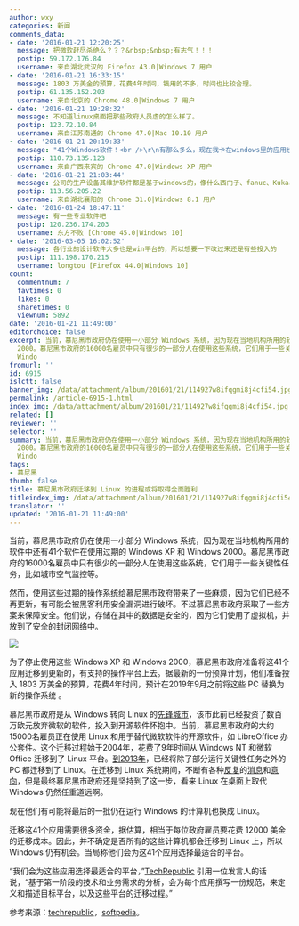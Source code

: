 ```yaml
---
author: wxy
categories: 新闻
comments_data:
- date: '2016-01-21 12:20:25'
  message: 把微软赶尽杀绝么？？？&nbsp;&nbsp;有志气！！！
  postip: 59.172.176.84
  username: 来自湖北武汉的 Firefox 43.0|Windows 7 用户
- date: '2016-01-21 16:33:15'
  message: 1803 万美金的预算，花费4年时间，钱用的不多，时间也比较合理。
  postip: 61.135.152.203
  username: 来自北京的 Chrome 48.0|Windows 7 用户
- date: '2016-01-21 19:28:32'
  message: 不知道linux桌面把那些政府人员虐的怎么样了。
  postip: 123.72.10.84
  username: 来自江苏南通的 Chrome 47.0|Mac 10.10 用户
- date: '2016-01-21 20:19:33'
  message: "41个Windows软件！<br />\r\n有那么多么，现在我卡在windows里的应用也就7个。"
  postip: 110.73.135.123
  username: 来自广西来宾的 Chrome 47.0|Windows XP 用户
- date: '2016-01-21 21:03:44'
  message: 公司的生产设备其维护软件都是基于windows的，像什么西门子、fanuc、Kuka、三菱什么的，还有AutoCAD、UG、CATIA、CAXA、EPlan等，完全看不到迁移的可能。倒是家里的电脑除了游戏外linux已经很好用了。
  postip: 113.56.205.22
  username: 来自湖北襄阳的 Chrome 31.0|Windows 8.1 用户
- date: '2016-01-24 18:47:11'
  message: 有一些专业软件吧
  postip: 120.236.174.203
  username: 东方不败 [Chrome 45.0|Windows 10]
- date: '2016-03-05 16:02:52'
  message: 各行业的设计软件大多也是win平台的，所以想要一下改过来还是有些投入的
  postip: 111.198.170.215
  username: longtou [Firefox 44.0|Windows 10]
count:
  commentnum: 7
  favtimes: 0
  likes: 0
  sharetimes: 0
  viewnum: 5892
date: '2016-01-21 11:49:00'
editorchoice: false
excerpt: 当前，慕尼黑市政府仍在使用一小部分 Windows 系统，因为现在当地机构所用的软件中还有41个软件在使用过期的 Windows XP 和 Windows
  2000。慕尼黑市政府的16000名雇员中只有很少的一部分人在使用这些系统，它们用于一些关键性任务，比如城市空气监控等。 然而，使用这些过期的操作系统给慕尼黑市政府带来了一些麻烦，因为它们已经不再更新，有可能会被黑客利用安全漏洞进行破坏。不过慕尼黑市政府采取了一些方案来保障安全。他们说，存储在其中的数据是安全的，因为它们使用了虚拟机，并放到了安全的封闭网络中。  为了停止使用这些
  Windo
fromurl: ''
id: 6915
islctt: false
banner_img: /data/attachment/album/201601/21/114927w8ifqgmi8j4cfi54.jpg
permalink: /article-6915-1.html
index_img: /data/attachment/album/201601/21/114927w8ifqgmi8j4cfi54.jpg
related: []
reviewer: ''
selector: ''
summary: 当前，慕尼黑市政府仍在使用一小部分 Windows 系统，因为现在当地机构所用的软件中还有41个软件在使用过期的 Windows XP 和 Windows
  2000。慕尼黑市政府的16000名雇员中只有很少的一部分人在使用这些系统，它们用于一些关键性任务，比如城市空气监控等。 然而，使用这些过期的操作系统给慕尼黑市政府带来了一些麻烦，因为它们已经不再更新，有可能会被黑客利用安全漏洞进行破坏。不过慕尼黑市政府采取了一些方案来保障安全。他们说，存储在其中的数据是安全的，因为它们使用了虚拟机，并放到了安全的封闭网络中。  为了停止使用这些
  Windo
tags:
- 慕尼黑
thumb: false
title: 慕尼黑市政府迁移到 Linux 的进程或将取得全面胜利
titleindex_img: /data/attachment/album/201601/21/114927w8ifqgmi8j4cfi54.jpg
translator: ''
updated: '2016-01-21 11:49:00'
---
```


当前，慕尼黑市政府仍在使用一小部分 Windows 系统，因为现在当地机构所用的软件中还有41个软件在使用过期的 Windows XP 和 Windows 2000。慕尼黑市政府的16000名雇员中只有很少的一部分人在使用这些系统，它们用于一些关键性任务，比如城市空气监控等。


然而，使用这些过期的操作系统给慕尼黑市政府带来了一些麻烦，因为它们已经不再更新，有可能会被黑客利用安全漏洞进行破坏。不过慕尼黑市政府采取了一些方案来保障安全。他们说，存储在其中的数据是安全的，因为它们使用了虚拟机，并放到了安全的封闭网络中。


![](/data/attachment/album/201601/21/114927w8ifqgmi8j4cfi54.jpg)


为了停止使用这些 Windows XP 和 Windows 2000，慕尼黑市政府准备将这41个应用迁移到更新的，有支持的操作平台上去。据最新的一份预算计划，他们准备投入 1803 万美金的预算，花费4年时间，预计在2019年9月之前将这些 PC 替换为新的操作系统 。


慕尼黑市政府是从 Windows 转向 Linux 的[先锋城市](/article-2860-1.html)，该市此前已经投资了数百万欧元放弃微软的软件，投入到开源软件怀抱中。当前，慕尼黑市政府的大约15000名雇员正在使用 Linux 和用于替代微软软件的开源软件，如 LibreOffice 办公套件。这个迁移过程始于2004年，花费了9年时间从 Windows NT 和微软 Office 迁移到了 Linux 平台。[到2013年](/article-2294-1.html)，已经将除了部分运行关键性任务之外的 PC 都迁移到了 Linux。在迁移到 Linux 系统期间，不断有各种[反复](/article-3635-1.html)的[消息](/article-3691-1.html)和[意向](/article-4031-1.html)，但是最终慕尼黑市政府还是坚持到了这一步，看来 Linux 在桌面上取代 Windows 仍然任重道远啊。


现在他们有可能将最后的一批仍在运行 Windows 的计算机也换成 Linux。


迁移这41个应用需要很多资金，据估算，相当于每位政府雇员要花费 12000 美金的迁移成本。因此，并不确定是否所有的这些计算机都会迁移到 Linux 上，所以 Windows 仍有机会。当局称他们会为这41个应用选择最适合的平台。


“我们会为这些应用选择最适合的平台，”[TechRepublic](http://www.techrepublic.com/article/the-cost-of-ditching-windows-xp-more-than-12000-per-person/) 引用一位发言人的话说，“基于第一阶段的技术和业务需求的分析，会为每个应用撰写一份规范，来定义和描述目标平台，以及这些平台的迁移过程。”


参考来源：[techrepublic](http://www.techrepublic.com/article/the-cost-of-ditching-windows-xp-more-than-12000-per-person/)，[softpedia](http://news.softpedia.com/news/german-city-that-replaced-windows-with-linux-to-ditch-latest-windows-xp-2000-pcs-499160.shtml)。